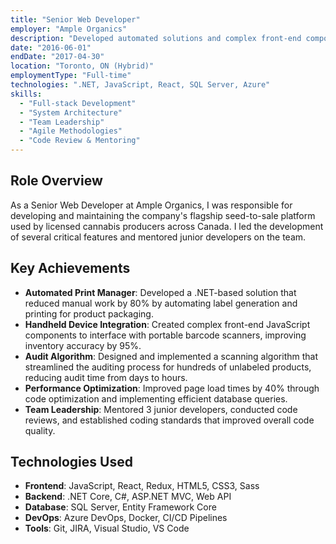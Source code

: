 ```yaml
---
title: "Senior Web Developer"
employer: "Ample Organics"
description: "Developed automated solutions and complex front-end components for the cannabis industry's leading seed-to-sale platform."
date: "2016-06-01"
endDate: "2017-04-30"
location: "Toronto, ON (Hybrid)"
employmentType: "Full-time"
technologies: ".NET, JavaScript, React, SQL Server, Azure"
skills:
  - "Full-stack Development"
  - "System Architecture"
  - "Team Leadership"
  - "Agile Methodologies"
  - "Code Review & Mentoring"
---
```


## Role Overview
As a Senior Web Developer at Ample Organics, I was responsible for developing and maintaining the company's flagship seed-to-sale platform used by licensed cannabis producers across Canada. I led the development of several critical features and mentored junior developers on the team.

## Key Achievements
- **Automated Print Manager**: Developed a .NET-based solution that reduced manual work by 80% by automating label generation and printing for product packaging.
- **Handheld Device Integration**: Created complex front-end JavaScript components to interface with portable barcode scanners, improving inventory accuracy by 95%.
- **Audit Algorithm**: Designed and implemented a scanning algorithm that streamlined the auditing process for hundreds of unlabeled products, reducing audit time from days to hours.
- **Performance Optimization**: Improved page load times by 40% through code optimization and implementing efficient database queries.
- **Team Leadership**: Mentored 3 junior developers, conducted code reviews, and established coding standards that improved overall code quality.

## Technologies Used
- **Frontend**: JavaScript, React, Redux, HTML5, CSS3, Sass
- **Backend**: .NET Core, C#, ASP.NET MVC, Web API
- **Database**: SQL Server, Entity Framework Core
- **DevOps**: Azure DevOps, Docker, CI/CD Pipelines
- **Tools**: Git, JIRA, Visual Studio, VS Code
